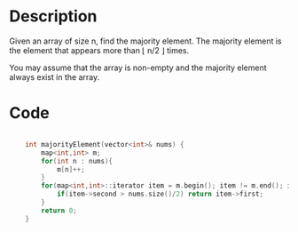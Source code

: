 # Description

Given an array of size n, find the majority element. The majority element is the element that appears more than ⌊ n/2 ⌋ times.

You may assume that the array is non-empty and the majority element always exist in the array.

# Code

```c++

    int majorityElement(vector<int>& nums) {
        map<int,int> m;
        for(int n : nums){
            m[n]++;
        }
        for(map<int,int>::iterator item = m.begin(); item != m.end(); item++){
            if(item->second > nums.size()/2) return item->first;
        }
        return 0;
    }

```


